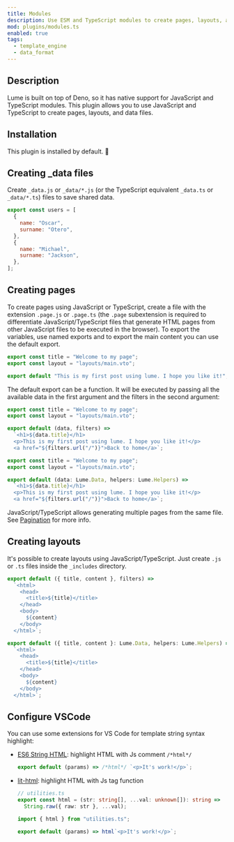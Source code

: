 ```yaml
---
title: Modules
description: Use ESM and TypeScript modules to create pages, layouts, and store data.
mod: plugins/modules.ts
enabled: true
tags:
  - template_engine
  - data_format
---
```


## Description

Lume is built on top of Deno, so it has native support for JavaScript and
TypeScript modules. This plugin allows you to use JavaScript and TypeScript to
create pages, layouts, and data files.

## Installation

This plugin is installed by default. 🎉

## Creating _data files

Create `_data.js` or `_data/*.js` (or the TypeScript equivalent `_data.ts` or
`_data/*.ts`) files to save shared data.

```js
export const users = [
  {
    name: "Oscar",
    surname: "Otero",
  },
  {
    name: "Michael",
    surname: "Jackson",
  },
];
```

## Creating pages

To create pages using JavaScript or TypeScript, create a file with the extension
`.page.js` or `.page.ts` (the `.page` subextension is required to differentiate
JavaScript/TypeScript files that generate HTML pages from other JavaScript files
to be executed in the browser). To export the variables, use named exports and
to export the main content you can use the default export.

```js
export const title = "Welcome to my page";
export const layout = "layouts/main.vto";

export default "This is my first post using lume. I hope you like it!";
```

The default export can be a function. It will be executed by passing all the
available data in the first argument and the filters in the second argument:

<lume-code>

```js { title="page.js" }
export const title = "Welcome to my page";
export const layout = "layouts/main.vto";

export default (data, filters) =>
  `<h1>${data.title}</h1>
  <p>This is my first post using lume. I hope you like it!</p>
  <a href="${filters.url("/")}">Back to home</a>`;
```

```TypeScript { title="page.ts" }
export const title = "Welcome to my page";
export const layout = "layouts/main.vto";

export default (data: Lume.Data, helpers: Lume.Helpers) =>
  `<h1>${data.title}</h1>
  <p>This is my first post using lume. I hope you like it!</p>
  <a href="${filters.url("/")}">Back to home</a>`;
```

</lume-code>

JavaScript/TypeScript allows generating multiple pages from the same file. See
[Pagination](./paginate.md) for more info.

## Creating layouts

It's possible to create layouts using JavaScript/TypeScript. Just create `.js`
or `.ts` files inside the `_includes` directory.

<lume-code>

```js { title="layout.js" }
export default ({ title, content }, filters) =>
  `<html>
    <head>
      <title>${title}</title>
    </head>
    <body>
      ${content}
    </body>
  </html>`;
```

```TypeScript { title="layout.ts" }
export default ({ title, content }: Lume.Data, helpers: Lume.Helpers) =>
  `<html>
    <head>
      <title>${title}</title>
    </head>
    <body>
      ${content}
    </body>
  </html>`;
```

</lume-code>

## Configure VSCode

You can use some extensions for VS Code for template string syntax highlight:

- [ES6 String HTML](https://marketplace.visualstudio.com/items?itemName=hjb2012.vscode-es6-string-html):
  highlight HTML with Js comment `/*html*/`
  ```js
  export default (params) => /*html*/ `<p>It's work!</p>`;
  ```
- [lit-html](https://marketplace.visualstudio.com/items?itemName=bierner.lit-html):
  highlight HTML with Js tag function
  ```TypeScript
  // utilities.ts
  export const html = (str: string[], ...val: unknown[]): string =>
    String.raw({ raw: str }, ...val);
  ```
  ```js
  import { html } from "utilities.ts";

  export default (params) => html`<p>It's work!</p>`;
  ```
